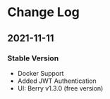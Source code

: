# Change Log

## 2021-11-11
### Stable Version

- Docker Support
- Added JWT Authentication
- UI: Berry v1.3.0 (free version)

